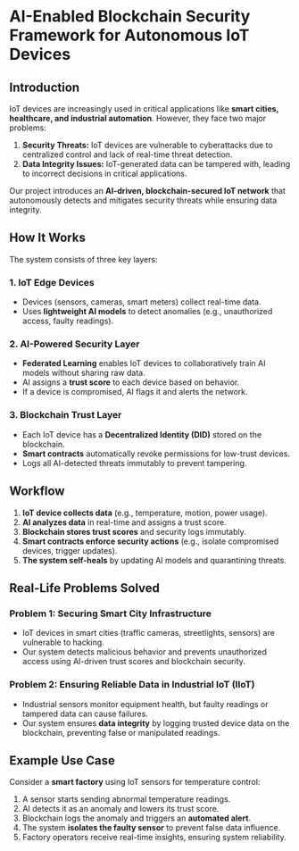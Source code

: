 # AI-Enabled Blockchain Security Framework for Autonomous IoT Devices

## Introduction
IoT devices are increasingly used in critical applications like **smart cities, healthcare, and industrial automation**. However, they face two major problems:

1. **Security Threats:** IoT devices are vulnerable to cyberattacks due to centralized control and lack of real-time threat detection.
2. **Data Integrity Issues:** IoT-generated data can be tampered with, leading to incorrect decisions in critical applications.

Our project introduces an **AI-driven, blockchain-secured IoT network** that autonomously detects and mitigates security threats while ensuring data integrity.

## How It Works
The system consists of three key layers:

### 1. IoT Edge Devices
- Devices (sensors, cameras, smart meters) collect real-time data.
- Uses **lightweight AI models** to detect anomalies (e.g., unauthorized access, faulty readings).

### 2. AI-Powered Security Layer
- **Federated Learning** enables IoT devices to collaboratively train AI models without sharing raw data.
- AI assigns a **trust score** to each device based on behavior.
- If a device is compromised, AI flags it and alerts the network.

### 3. Blockchain Trust Layer
- Each IoT device has a **Decentralized Identity (DID)** stored on the blockchain.
- **Smart contracts** automatically revoke permissions for low-trust devices.
- Logs all AI-detected threats immutably to prevent tampering.

## Workflow
1. **IoT device collects data** (e.g., temperature, motion, power usage).
2. **AI analyzes data** in real-time and assigns a trust score.
3. **Blockchain stores trust scores** and security logs immutably.
4. **Smart contracts enforce security actions** (e.g., isolate compromised devices, trigger updates).
5. **The system self-heals** by updating AI models and quarantining threats.

## Real-Life Problems Solved
### Problem 1: Securing Smart City Infrastructure
- IoT devices in smart cities (traffic cameras, streetlights, sensors) are vulnerable to hacking.
- Our system detects malicious behavior and prevents unauthorized access using AI-driven trust scores and blockchain security.

### Problem 2: Ensuring Reliable Data in Industrial IoT (IIoT)
- Industrial sensors monitor equipment health, but faulty readings or tampered data can cause failures.
- Our system ensures **data integrity** by logging trusted device data on the blockchain, preventing false or manipulated readings.

## Example Use Case
Consider a **smart factory** using IoT sensors for temperature control:
1. A sensor starts sending abnormal temperature readings.
2. AI detects it as an anomaly and lowers its trust score.
3. Blockchain logs the anomaly and triggers an **automated alert**.
4. The system **isolates the faulty sensor** to prevent false data influence.
5. Factory operators receive real-time insights, ensuring system reliability.

